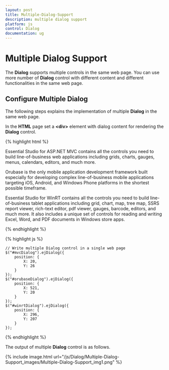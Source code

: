 ```yaml
---
layout: post
title: Multiple-Dialog-Support
description: multiple dialog support
platform: js
control: Dialog
documentation: ug
---
```


# Multiple Dialog Support

The **Dialog** supports multiple controls in the same web page. You can use more number of **Dialog** control with different content and different functionalities in the same web page.

## Configure Multiple Dialog

The following steps explains the implementation of multiple **Dialog** in the same web page. 

In the **HTML** page set a **&lt;div&gt;** element with dialog content for rendering the **Dialog** control. 

{% highlight html %}



<div id="mvcDialog" title="MVC">
   <p>
      Essential Studio for ASP.NET MVC contains all the controls you need to build line-of-business web applications including grids, charts, gauges, menus, calendars, editors, and much more.
   </p>
</div>
<div id="orubaseDialog" title="Orubase">
   <p>
      Orubase is the only mobile application development framework built especially for developing complex line-of-business mobile applications targeting iOS, Android, and Windows Phone platforms in the shortest possible timeframe. 
   </p>
</div>
<div id="winrtDialog" title="WinRT">
   <p>
      Essential Studio for WinRT contains all the controls you need to build line-of-business tablet applications including grid, chart, map, tree map, SSRS report viewer, rich-text editor, pdf viewer, gauges, barcode, editors, and much more. 
      It also includes a unique set of controls for reading and writing Excel, Word, and PDF documents in Windows store apps.
   </p>
</div>




{% endhighlight %}

{% highlight js %}


    // Write multiple Dialog control in a single web page
    $("#mvcDialog").ejDialog({
        position: {
            X: 20,
            Y: 26
        }
    });
    $("#orubaseDialog").ejDialog({
        position: {
            X: 521,
            Y: 20
        }
    });
    $("#winrtDialog").ejDialog({
        position: {
            X: 296,
            Y: 207
        }
    });


{% endhighlight %}

The output of multiple **Dialog** control is as follows.

{% include image.html url="/js/Dialog/Multiple-Dialog-Support_images/Multiple-Dialog-Support_img1.png" %}

